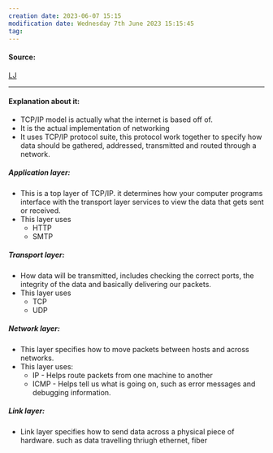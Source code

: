 ```yaml
---
creation date: 2023-06-07 15:15
modification date: Wednesday 7th June 2023 15:15:45
tag: 
---
```


#### Source:
[LJ](https://linuxjourney.com/lesson/tcp-ip-model)

--------------------------------------

#### Explanation about it:

* TCP/IP model is actually what the internet is based off of.
* It is the actual implementation of networking
* It uses TCP/IP protocol suite, this protocol work together to specify how data should be gathered, addressed, transmitted and routed through a network.

##### Application layer:

* This is a top layer of TCP/IP. it determines how your computer programs interface with the transport layer services to view the data that gets sent or received.
* This layer uses
	* HTTP
	* SMTP

##### Transport layer:

* How data will be transmitted, includes checking the correct ports, the integrity of the data and basically delivering our packets.
* This layer uses
	* TCP
	* UDP

##### Network layer:

* This layer specifies how to move packets between hosts and across networks.
* This layer uses:
	* IP       - Helps route packets from one machine to another
	* ICMP - Helps tell us what is going on, such as error messages and debugging information.

##### Link layer:

* Link layer specifies how to send data across a physical piece of hardware. such as data travelling thriugh ethernet, fiber